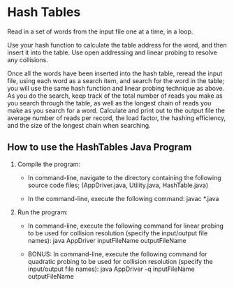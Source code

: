 # Hash Tables

Read in a set of words from the input file one at a time, in a loop.

Use your hash function to calculate the table address for the word, and then insert it into the table. Use open addressing and linear probing to resolve any collisions.

Once all the words have been inserted into the hash table, reread the input file, using each word as a search item, and search for the word in the table; you will use
the same hash function and linear probing technique as above. As you do the search, keep track of the total number of reads you make as you search through the table,
as well as the longest chain of reads you make as you search for a word. Calculate and print out to the output file the average number of reads per record, the load
factor, the hashing efficiency, and the size of the longest chain when searching.

## How to use the HashTables Java Program

1. Compile the program:
	- In command-line, navigate to the directory containing the following source code files;
	  (AppDriver.java, Utility.java, HashTable.java) 
	  
	- In the command-line, execute the following command: javac *.java
	
2. Run the program:
	- In command-line, execute the following command for linear probing to be used for collision resolution
		(specify the input/output file names): java AppDriver inputFileName outputFileName
		
	- BONUS: In command-line, execute the following command for quadratic probing to be used for collision resolution
		(specify the input/output file names): java AppDriver -q inputFileName outputFileName
